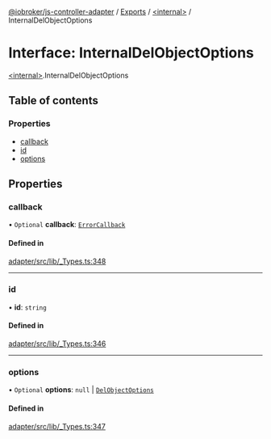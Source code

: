 [@iobroker/js-controller-adapter](../README.md) / [Exports](../modules.md) / [\<internal\>](../modules/internal_.md) / InternalDelObjectOptions

# Interface: InternalDelObjectOptions

[\<internal\>](../modules/internal_.md).InternalDelObjectOptions

## Table of contents

### Properties

- [callback](internal_.InternalDelObjectOptions.md#callback)
- [id](internal_.InternalDelObjectOptions.md#id)
- [options](internal_.InternalDelObjectOptions.md#options)

## Properties

### callback

• `Optional` **callback**: [`ErrorCallback`](../modules/internal_.md#errorcallback)

#### Defined in

[adapter/src/lib/_Types.ts:348](https://github.com/ioBroker/ioBroker.js-controller/blob/9b2b813d/packages/adapter/src/lib/_Types.ts#L348)

___

### id

• **id**: `string`

#### Defined in

[adapter/src/lib/_Types.ts:346](https://github.com/ioBroker/ioBroker.js-controller/blob/9b2b813d/packages/adapter/src/lib/_Types.ts#L346)

___

### options

• `Optional` **options**: ``null`` \| [`DelObjectOptions`](internal_.DelObjectOptions.md)

#### Defined in

[adapter/src/lib/_Types.ts:347](https://github.com/ioBroker/ioBroker.js-controller/blob/9b2b813d/packages/adapter/src/lib/_Types.ts#L347)
